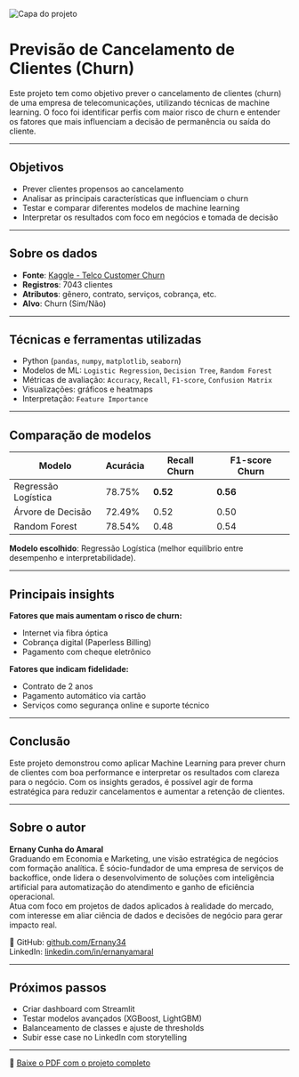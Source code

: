 ![Capa do projeto](A_digital_graphic_design_banner_titled_PREVISÃO_D.png)

# Previsão de Cancelamento de Clientes (Churn)

Este projeto tem como objetivo prever o cancelamento de clientes (churn) de uma empresa de telecomunicações, utilizando técnicas de machine learning. O foco foi identificar perfis com maior risco de churn e entender os fatores que mais influenciam a decisão de permanência ou saída do cliente.

---

## Objetivos

- Prever clientes propensos ao cancelamento
- Analisar as principais características que influenciam o churn
- Testar e comparar diferentes modelos de machine learning
- Interpretar os resultados com foco em negócios e tomada de decisão

---

## Sobre os dados

- **Fonte**: [Kaggle - Telco Customer Churn](https://www.kaggle.com/datasets/blastchar/telco-customer-churn)
- **Registros**: 7043 clientes
- **Atributos**: gênero, contrato, serviços, cobrança, etc.
- **Alvo**: Churn (Sim/Não)

---

## Técnicas e ferramentas utilizadas

- Python (`pandas`, `numpy`, `matplotlib`, `seaborn`)
- Modelos de ML: `Logistic Regression`, `Decision Tree`, `Random Forest`
- Métricas de avaliação: `Accuracy`, `Recall`, `F1-score`, `Confusion Matrix`
- Visualizações: gráficos e heatmaps
- Interpretação: `Feature Importance`

---

## Comparação de modelos

| Modelo              | Acurácia | Recall Churn | F1-score Churn |
|---------------------|----------|--------------|----------------|
| Regressão Logística | 78.75%   | **0.52**     | **0.56**       |
| Árvore de Decisão   | 72.49%   | 0.52         | 0.50           |
| Random Forest       | 78.54%   | 0.48         | 0.54           |

**Modelo escolhido**: Regressão Logística (melhor equilíbrio entre desempenho e interpretabilidade).

---

## Principais insights

**Fatores que mais aumentam o risco de churn:**
- Internet via fibra óptica
- Cobrança digital (Paperless Billing)
- Pagamento com cheque eletrônico

**Fatores que indicam fidelidade:**
- Contrato de 2 anos
- Pagamento automático via cartão
- Serviços como segurança online e suporte técnico

---

## Conclusão

Este projeto demonstrou como aplicar Machine Learning para prever churn de clientes com boa performance e interpretar os resultados com clareza para o negócio. Com os insights gerados, é possível agir de forma estratégica para reduzir cancelamentos e aumentar a retenção de clientes.

---

## Sobre o autor

**Ernany Cunha do Amaral**  
Graduando em Economia e Marketing, une visão estratégica de negócios com formação analítica. É sócio-fundador de uma empresa de serviços de backoffice, onde lidera o desenvolvimento de soluções com inteligência artificial para automatização do atendimento e ganho de eficiência operacional.  
Atua com foco em projetos de dados aplicados à realidade do mercado, com interesse em aliar ciência de dados e decisões de negócio para gerar impacto real.

🔗 GitHub: [github.com/Ernany34](https://github.com/Ernany34)  
LinkedIn: [linkedin.com/in/ernanyamaral](https://www.linkedin.com/in/ernanyamaral/)

---

## Próximos passos

- Criar dashboard com Streamlit
- Testar modelos avançados (XGBoost, LightGBM)
- Balanceamento de classes e ajuste de thresholds
- Subir esse case no LinkedIn com storytelling

---

📄 [Baixe o PDF com o projeto completo](Projeto_Churn_Ernany.pdf)
